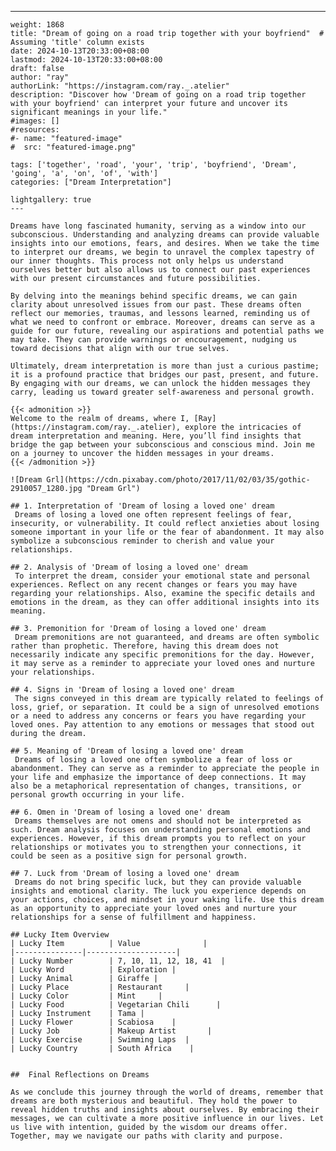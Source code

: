 ---
    weight: 1868
    title: "Dream of going on a road trip together with your boyfriend"  # Assuming 'title' column exists
    date: 2024-10-13T20:33:00+08:00
    lastmod: 2024-10-13T20:33:00+08:00
    draft: false
    author: "ray"
    authorLink: "https://instagram.com/ray._.atelier"
    description: "Discover how 'Dream of going on a road trip together with your boyfriend' can interpret your future and uncover its significant meanings in your life."
    #images: []
    #resources:
    #- name: "featured-image"
    #  src: "featured-image.png"
    
    tags: ['together', 'road', 'your', 'trip', 'boyfriend', 'Dream', 'going', 'a', 'on', 'of', 'with']
    categories: ["Dream Interpretation"]
    
    lightgallery: true
    ---
    
    Dreams have long fascinated humanity, serving as a window into our subconscious. Understanding and analyzing dreams can provide valuable insights into our emotions, fears, and desires. When we take the time to interpret our dreams, we begin to unravel the complex tapestry of our inner thoughts. This process not only helps us understand ourselves better but also allows us to connect our past experiences with our present circumstances and future possibilities.
    
    By delving into the meanings behind specific dreams, we can gain clarity about unresolved issues from our past. These dreams often reflect our memories, traumas, and lessons learned, reminding us of what we need to confront or embrace. Moreover, dreams can serve as a guide for our future, revealing our aspirations and potential paths we may take. They can provide warnings or encouragement, nudging us toward decisions that align with our true selves.
    
    Ultimately, dream interpretation is more than just a curious pastime; it is a profound practice that bridges our past, present, and future. By engaging with our dreams, we can unlock the hidden messages they carry, leading us toward greater self-awareness and personal growth.
    
    {{< admonition >}}
    Welcome to the realm of dreams, where I, [Ray](https://instagram.com/ray._.atelier), explore the intricacies of dream interpretation and meaning. Here, you’ll find insights that bridge the gap between your subconscious and conscious mind. Join me on a journey to uncover the hidden messages in your dreams.
    {{< /admonition >}}
    
    ![Dream Grl](https://cdn.pixabay.com/photo/2017/11/02/03/35/gothic-2910057_1280.jpg "Dream Grl")
    
    ## 1. Interpretation of 'Dream of losing a loved one' dream
     Dreams of losing a loved one often represent feelings of fear, insecurity, or vulnerability. It could reflect anxieties about losing someone important in your life or the fear of abandonment. It may also symbolize a subconscious reminder to cherish and value your relationships.
    
    ## 2. Analysis of 'Dream of losing a loved one' dream
     To interpret the dream, consider your emotional state and personal experiences. Reflect on any recent changes or fears you may have regarding your relationships. Also, examine the specific details and emotions in the dream, as they can offer additional insights into its meaning.
    
    ## 3. Premonition for 'Dream of losing a loved one' dream
     Dream premonitions are not guaranteed, and dreams are often symbolic rather than prophetic. Therefore, having this dream does not necessarily indicate any specific premonitions for the day. However, it may serve as a reminder to appreciate your loved ones and nurture your relationships.
    
    ## 4. Signs in 'Dream of losing a loved one' dream
     The signs conveyed in this dream are typically related to feelings of loss, grief, or separation. It could be a sign of unresolved emotions or a need to address any concerns or fears you have regarding your loved ones. Pay attention to any emotions or messages that stood out during the dream.
    
    ## 5. Meaning of 'Dream of losing a loved one' dream
     Dreams of losing a loved one often symbolize a fear of loss or abandonment. They can serve as a reminder to appreciate the people in your life and emphasize the importance of deep connections. It may also be a metaphorical representation of changes, transitions, or personal growth occurring in your life.
    
    ## 6. Omen in 'Dream of losing a loved one' dream
     Dreams themselves are not omens and should not be interpreted as such. Dream analysis focuses on understanding personal emotions and experiences. However, if this dream prompts you to reflect on your relationships or motivates you to strengthen your connections, it could be seen as a positive sign for personal growth.
    
    ## 7. Luck from 'Dream of losing a loved one' dream
     Dreams do not bring specific luck, but they can provide valuable insights and emotional clarity. The luck you experience depends on your actions, choices, and mindset in your waking life. Use this dream as an opportunity to appreciate your loved ones and nurture your relationships for a sense of fulfillment and happiness.
    
    ## Lucky Item Overview
    | Lucky Item          | Value              |
    |---------------|--------------------|
    | Lucky Number        | 7, 10, 11, 12, 18, 41  |
    | Lucky Word          | Exploration |
    | Lucky Animal        | Giraffe |
    | Lucky Place         | Restaurant     |
    | Lucky Color         | Mint     |
    | Lucky Food          | Vegetarian Chili      |
    | Lucky Instrument    | Tama |
    | Lucky Flower        | Scabiosa    |
    | Lucky Job           | Makeup Artist       |
    | Lucky Exercise      | Swimming Laps  |
    | Lucky Country       | South Africa    |
    
    
    ##  Final Reflections on Dreams
    
    As we conclude this journey through the world of dreams, remember that dreams are both mysterious and beautiful. They hold the power to reveal hidden truths and insights about ourselves. By embracing their messages, we can cultivate a more positive influence in our lives. Let us live with intention, guided by the wisdom our dreams offer. Together, may we navigate our paths with clarity and purpose.
    